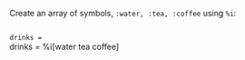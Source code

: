 Create an array of symbols, `:water, :tea, :coffee`
using `%i`:

<Editor lang="ruby" type="exercise">
<code>
drinks =
</code>

<solution>
drinks = %i[water tea coffee]
</solution>
</Editor>